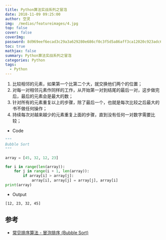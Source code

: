 ```yaml
---
title: Python算法实战系列之冒泡
date: 2018-11-09 09:25:00
author: 空灵
img:  /medias/featureimages/4.jpg
top: false
cover: false
coverImg: 
password: 8d969eef6ecad3c29a3a629280e686cf0c3f5d5a86aff3ca12020c923adc6c92
toc: true
mathjax: false
summary: Python算法实战系列之冒泡
categories: Python
tags:
  - Python
---
```




1. 比较相邻的元素，如果第一个比第二个大，就交换他们两个的位置；
2. 对每一对相邻元素作同样的工作，从开始第一对到结尾的最后一对，这步做完后，最后的元素会是最大的数；
3. 针对所有的元素重复以上的步骤，除了最后一个，也就是每次比较之后最大的书不做任何操作；
4. 持续每次对越来越少的元素重复上面的步骤，直到没有任何一对数字需要比较；

- Code

```python
"""
Bubble Sort
"""

array = [45, 32, 12, 23]

for i in range(len(array)):
    for j in range(i + 1, len(array)):
        if array[i] > array[j]:
            array[i], array[j] = array[j], array[i]
print(array)
```

- Output

```
[12, 23, 32, 45]
```

## 参考

- [常见排序算法 - 冒泡排序 (Bubble Sort)](http://bubkoo.com/2014/01/12/sort-algorithm/bubble-sort/)
